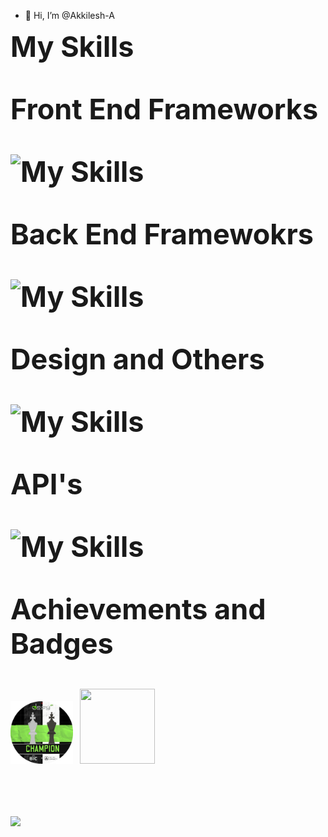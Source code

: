 - 👋 Hi, I’m @Akkilesh-A

<strong style="font-size:45px">My Skills<strong>

Front End Frameworks<br>

![My Skills](https://skillicons.dev/icons?i=html,css,bootstrap,js,jquery)

Back End Framewokrs<br>

![My Skills](https://skillicons.dev/icons?i=nodejs,npm,express,postgres)

Design and Others<br>

![My Skills](https://skillicons.dev/icons?i=notion,figma,git,github)

API's<br>

![My Skills](https://skillicons.dev/icons?i=postman)

Achievements and Badges<br>
<p>
    <img src="https://github.com/ojasaklechayt/ojasaklechayt/blob/1ac15979b7b0b0efd55e89a963aacc10a0c53df7/5-modified.png" width="100" />
    <a href="https://api.badgr.io/public/assertions/4I39DxpuS0SecNwWquafDw?identity__email=akkilalagar05%40gmail.com"><img width="120px" height="120px" src="https://api.badgr.io/public/assertions/4I39DxpuS0SecNwWquafDw/image"></a>
</p>

<img src="https://api.vaunt.dev/v1/github/entities/Spacecentre/achievements?format=svg&limit=3&raw=true" width="600" />

